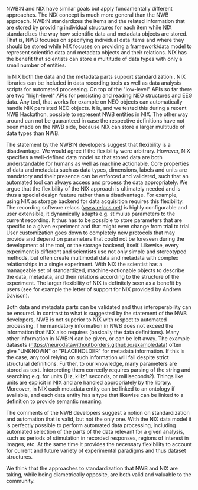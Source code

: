 
NWB:N and NIX have similar goals but apply fundamentally different
approaches. The NIX concept is much more general than the NWB
approach. NWB:N standardizes the items and the related information
that are stored by providing individual structures for each item while
NIX standardizes the way how scientific data and metadata objects are
stored. That is, NWB focuses on specifying individual data items and
where they should be stored while NIX focuses on providing a
framework/data model to represent scientific data and
metadata objects and their relations. NIX has the benefit that scientists
can store a multitude of data types with only a small number of
entities.

In NIX both the data and the metadata parts support standardization
. NIX libraries can be included in data recording tools as well as data analysis scripts for automated processing. On top of the "low-level" APIs so far there are two
"high-level" APIs for persisting and reading NEO structures and
EEG data. Any tool, that works for example on NEO objects can automatically handle NIX persisted NEO objects. It is, and we tested this during a recent NWB
Hackathon, possible to represent NWB entities in NIX. The other way
around can not be guaranteed in case the respective definitions have
not been made on the NWB side, because NIX can store a larger multitude of data types than NWB.

The statement by the NWB:N developers suggest that flexibility is a
disadvantage. We would agree if the flexibility were
arbitrary. However, NIX specifies a well-defined data model so that
stored data are both understandable for humans as well as machine
actionable. Core properties of data and metadata such as data types,
dimensions, labels and units are mandatory and their presence
can be enforced and validated, such that an automated tool can
always access and process the data appropriately.
We argue that the flexibility of the NIX approach is ultimately needed and
is thus a special design feature rather than a disadvantage. For example, using NIX as storage backend for data acquisition requires this flexibility. The
recording software relacs (www.relacs.net) is highly configurable and
user extensible, it dynamically adapts e.g.  stimulus parameters to
the current recording. It thus has to be possible to store parameters
that are specific to a given experiment and that might even change
from trial to trial. User customization goes down to completely new
protocols that may provide and depend on parameters that could not be
foreseen during the development of the tool, or the storage backend,
itself.  Likewise, every experiment is different and scientists use
not only simple and stereotyped methods, but often create multimodal
data and metadata with complex relationships in a single experiment.
With NIX the scientist has a manageable set of standardized,
machine-actionable objects to describe the data, metadata, and their
relations according to the structure of the experiment.  The larger flexibility of NIX is definitely seen as a benefit by
users (see for example the letter of support for NIX provided by
Andrew Davison).

Both data and metadata parts can be validated and thus
interoperability can be ensured. In contrast to what is suggested by
the statement of the NWB developers, NWB is not superior to NIX with
respect to automated processing.  The mandatory information in NWB
does not exceed the information that NIX also requires (basically the
data definitions). Many other information in NWB:N can be given, or
can be left away. The example datasets
(https://neurodatawithoutborders.github.io/exampledata) often give
"UNKNOWN" or "PLACEHOLDER" for metadata information. If this is the
case, any tool relying on such information will fail despite strict
structural definitions. Further, to our knowledge, many parameters are
stored as text. Interpreting them correctly requires parsing of the
string and searching e.g. for units (Hz, kHz? seconds, or
milliseconds?). Things like units are explicit in NIX
and are handled appropriately by the library. Moreover, in NIX each metadata entity can be linked to an ontology
if available, and each data entity has a type that likewise can be
linked to a definition to provide semantic meaning.

The comments of the NWB developers suggest a notion on standardization
and automation that is valid, but not the only one. With the NIX data
model it is perfectly possible to perform automated data processing,
including automated selection of the parts of the data relevant for a
given analysis, such as periods of stimulation in recorded responses,
regions of interest in images, etc. At the same time it provides the
necessary flexibility to account for current and future variety of
experimental paradigms and thus dataset structures.

We think that the approaches to standardization that NWB and NIX
are taking, while being diametrically opposite, are both valid
and valuable to the community.
